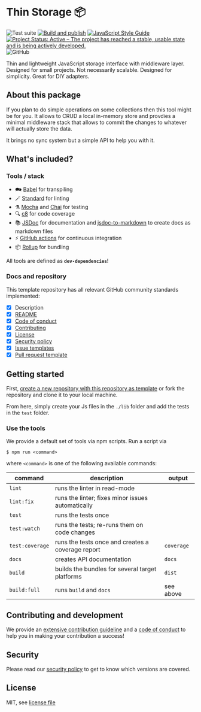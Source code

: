 # Thin Storage 📦

![Test suite](https://github.com/jankapunkt/thin-storage/workflows/Test%20suite/badge.svg)
[![Build and publish](https://github.com/jankapunkt/thin-storage/actions/workflows/publish.yml/badge.svg)](https://github.com/jankapunkt/thin-storage/actions/workflows/publish.yml)
[![JavaScript Style Guide](https://img.shields.io/badge/code_style-standard-brightgreen.svg)](https://standardjs.com)
[![Project Status: Active – The project has reached a stable, usable state and is being actively developed.](https://www.repostatus.org/badges/latest/active.svg)](https://www.repostatus.org/#active)
![GitHub](https://img.shields.io/github/license/jankapunkt/thin-storage)

Thin and lightweight JavaScript storage interface with middleware layer. Designed for small projects.
Not necessarily scalable. Designed for simplicity. Great for DIY adapters.

## About this package

If you plan to do simple operations on some collections then this tool might be for you.
It allows to CRUD a local in-memory store and provdies a minimal middleware stack that allows
to commit the changes to whatever will actually store the data.

It brings no sync system but a simple API to help you with it.

## What's included?

### Tools / stack

* 🗪 [Babel](https://babeljs.io/) for transpiling
* 🪄 [Standard](https://standardjs.com/) for linting
* ⚗️ [Mocha](https://mochajs.org/) and [Chai](https://www.chaijs.com) for testing
* 🔍 [c8](https://github.com/bcoe/c8) for code coverage
* 📚 [JSDoc](https://jsdoc.app/) for documentation and [jsdoc-to-markdown](https://www.npmjs.com/package/jsdoc-to-markdown) to create docs as markdown files
* ⚡ [GitHub actions](https://github.com/features/actions) for continuous integration
* 📦 [Rollup](https://rollupjs.org) for bundling

All tools are defined as **`dev-dependencies`**!

### Docs and repository

This template repository has all relevant GitHub community standards implemented:

- [x] Description
- [x] [README](./README.md)
- [x] [Code of conduct](./CODE_OF_CONDUCT.md)
- [x] [Contributing](./CONTRIBUTING.md)
- [x] [License](./LICENSE)
- [x] [Security policy](./SECURITY.md)
- [x] [Issue templates](./.github/ISSUE_TEMPLATE)
- [x] [Pull request template](./.github/PULL_REQUEST_TEMPLATE.md)

## Getting started

First, [create a new repository with this repository as template](https://docs.github.com/en/repositories/creating-and-managing-repositories/creating-a-repository-from-a-template)
or fork the repository and clone it to your local machine.

From here, simply create your Js files in the `./lib` folder and add the tests in the `test` folder.

### Use the tools

We provide a default set of tools via npm scripts. Run a script via

```shell
$ npm run <command>
```

where `<command>` is one of the following available commands:

| command         | description                                       | output     |
|-----------------|---------------------------------------------------|------------|
| `lint`          | runs the linter in read-mode                      |            |
| `lint:fix`      | runs the linter; fixes minor issues automatically |            |
| `test`          | runs the tests once                               |            |
| `test:watch`    | runs the tests; re-runs them on code changes      |            |
| `test:coverage` | runs the tests once and creates a coverage report | `coverage` |
| `docs`          | creates API documentation                         | `docs`     |
| `build`         | builds the bundles for several target platforms   | `dist`     |
| `build:full`    | runs `build` and `docs`                           | see above  |

## Contributing and development

We provide an [extensive contribution guideline](./CONTRIBUTING.md) and a [code of conduct](./CODE_OF_CONDUCT.md)
to help you in making your contribution a success!

## Security

Please read our [security policy](./SECURITY.md) to get to know which versions are covered.

## License

MIT, see [license file](LICENSE)
